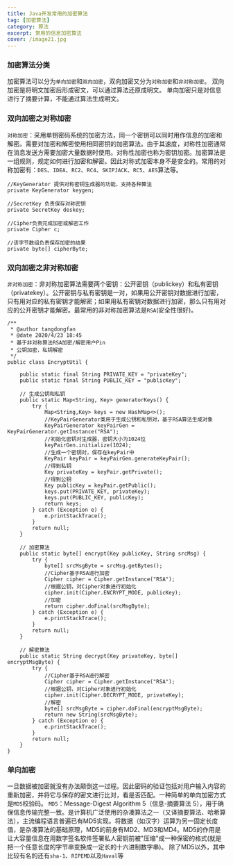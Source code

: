 ```yaml
---
title: Java开发常用的加密算法
tag: [加密算法]
category: 算法
excerpt: 常用的信息加密算法
cover: /image21.jpg
---
```

### **加密算法分类**
加密算法可以分为`单向加密`和`双向加密`，双向加密又分为`对称加密`和`非对称加密`。
双向加密是将明文加密后形成密文，可以通过算法还原成明文。
单向加密只是对信息进行了摘要计算，不能通过算法生成明文。

### **双向加密之对称加密**
`对称加密`：采用单钥密码系统的加密方法，同一个密钥可以同时用作信息的加密和解密。需要对加密和解密使用相同密钥的加密算法。由于其速度，对称性加密通常在消息发送方需要加密大量数据时使用。对称性加密也称为密钥加密。加密算法是一组规则，规定如何进行加密和解密。因此对称式加密本身不是安全的。常用的对称加密有：`DES`、`IDEA`、`RC2`、`RC4`、`SKIPJACK`、`RC5`、`AES`算法等。
```
//KeyGenerator 提供对称密钥生成器的功能，支持各种算法
private KeyGenerator keygen;
 
//SecretKey 负责保存对称密钥
private SecretKey deskey;
 
//Cipher负责完成加密或解密工作
private Cipher c;
 
//该字节数组负责保存加密的结果
private byte[] cipherByte;

```

### **双向加密之非对称加密**
`非对称加密`：非对称加密算法需要两个密钥：公开密钥（publickey）和私有密钥 （privatekey）。公开密钥与私有密钥是一对，如果用公开密钥对数据进行加密，只有用对应的私有密钥才能解密；如果用私有密钥对数据进行加密，那么只有用对应的公开密钥才能解密。最常用的非对称加密算法是`RSA`(安全性很好)。
```
/**
 * @author tangdongfan
 * @date 2020/4/23 18:45
 * 基于非对称算法RSA加密/解密用户Pin
 * 公钥加密，私钥解密
 */
public class EncryptUtil {

    public static final String PRIVATE_KEY = "privateKey";
    public static final String PUBLIC_KEY = "publicKey";

    // 生成公钥和私钥
    public static Map<String, Key> generatorKeys() {
        try {
            Map<String,Key> keys = new HashMap<>();
            //KeyPairGenerator类用于生成公钥和私钥对，基于RSA算法生成对象
            KeyPairGenerator keyPairGen = KeyPairGenerator.getInstance("RSA");
            //初始化密钥对生成器，密钥大小为1024位
            keyPairGen.initialize(1024);
            //生成一个密钥对，保存在keyPair中
            KeyPair keyPair = keyPairGen.generateKeyPair();
            //得到私钥
            Key privateKey = keyPair.getPrivate();
            //得到公钥
            Key publicKey = keyPair.getPublic();
            keys.put(PRIVATE_KEY, privateKey);
            keys.put(PUBLIC_KEY, publicKey);
            return keys;
        } catch (Exception e) {
            e.printStackTrace();
        }
        return null;
    }

    // 加密算法
    public static byte[] encrypt(Key publicKey, String srcMsg) {
        try {
            byte[] srcMsgByte = srcMsg.getBytes();
            //Cipher基于RSA进行加密
            Cipher cipher = Cipher.getInstance("RSA");
            //根据公钥，对Cipher对象进行初始化
            cipher.init(Cipher.ENCRYPT_MODE, publicKey);
            //加密
            return cipher.doFinal(srcMsgByte);
        } catch (Exception e) {
            e.printStackTrace();
        }
        return null;
    }

    // 解密算法
    public static String decrypt(Key privateKey, byte[] encryptMsgByte) {
        try {
            //Cipher基于RSA进行解密
            Cipher cipher = Cipher.getInstance("RSA");
            //根据公钥，对Cipher对象进行初始化
            cipher.init(Cipher.DECRYPT_MODE, privateKey);
            //解密
            byte[] srcMsgByte = cipher.doFinal(encryptMsgByte);
            return new String(srcMsgByte);
        } catch (Exception e) {
            e.printStackTrace();
        }
        return null;
    }
}
```


### **单向加密**
一旦数据被加密就没有办法颠倒这一过程。因此密码的验证包括对用户输入内容的重新加密，并将它与保存的密文进行比对，看是否匹配。一种简单的单向加密方式是`MD5`校验码。
`MD5`：Message-Digest Algorithm 5（信息-摘要算法 5），用于确保信息传输完整一致。是计算机广泛使用的杂凑算法之一（又译摘要算法、哈希算法），主流编程语言普遍已有MD5实现。将数据（如汉字）运算为另一固定长度值，是杂凑算法的基础原理，MD5的前身有MD2、MD3和MD4。MD5的作用是让大容量信息在用数字签名软件签署私人密钥前被"压缩"成一种保密的格式(就是把一个任意长度的字节串变换成一定长的十六进制数字串)。 
除了MD5以外，其中比较有名的还有`sha-1`、`RIPEMD`以及`Haval`等 